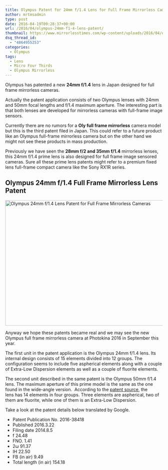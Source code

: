 ```yaml
---
title: Olympus Patent for 24mm f/1.4 Lens for Full Frame Mirrorless Cameras
author: mrtmsadmin
type: post
date: 2016-04-19T09:28:37+00:00
url: /2016/04/olympus-24mm-f1-4-lens-patent/
thumbnail: https://www.mirrorlesstimes.com/wp-content/uploads/2016/04/olympus-24mm-f1-4-lens-patent.jpg
dsq_thread_id:
  - "4864955253"
categories:
  - Olympus
tags:
  - Lens
  - Micro Four Thirds
  - Olympus Mirrorless
---
```

Olympus has patented a new **24mm f/1.4** lens in Japan designed for full frame mirrorless cameras.

Actually the patent application consists of two Olympus lenses with 24mm and 50mm focal lengths and f/1.4 maximum aperture. The interesting part is that both lenses are developed for mirrorless cameras with full-frame image sensors.

Currently there are no rumors for a **Oly full frame mirrorless** camera model but this is the third patent filed in Japan. This could refer to a future product like an Olympus full-frame mirrorless camera but on the other hand we might not see these products in mass production.

Previously we have seen the **28mm f/2 and 35mm f/1.4** mirrorless lenses, this 24mm f/1.4 prime lens is also designed for full frame image sensored cameras. Sure all these prime lens patents might refer to a premium fixed lens full-frame compact camera like the Sony RX1R series.<!--more-->

## Olympus 24mm f/1.4 Full Frame Mirrorless Lens Patent

<img class="alignnone wp-image-139 size-full" title="Olympus 24mm f/1.4 Lens Patent for Full Frame Mirrorless Cameras" src="https://i1.wp.com/www.mirrorlesstimes.com/wp-content/uploads/2016/04/olympus-24mm-f1-4-lens-patent.jpg?resize=600%2C400&#038;ssl=1" alt="Olympus 24mm f/1.4 Lens Patent for Full Frame Mirrorless Cameras" width="600" height="400" srcset="https://i1.wp.com/www.mirrorlesstimes.com/wp-content/uploads/2016/04/olympus-24mm-f1-4-lens-patent.jpg?w=900&ssl=1 900w, https://i1.wp.com/www.mirrorlesstimes.com/wp-content/uploads/2016/04/olympus-24mm-f1-4-lens-patent.jpg?resize=300%2C200&ssl=1 300w, https://i1.wp.com/www.mirrorlesstimes.com/wp-content/uploads/2016/04/olympus-24mm-f1-4-lens-patent.jpg?resize=768%2C512&ssl=1 768w" sizes="(max-width: 600px) 100vw, 600px" data-recalc-dims="1" /> 

Anyway we hope these patents became real and we may see the new Olympus full frame mirrorless camera at Photokina 2016 in September this year.

The first unit in the patent application is the Olympus 24mm f/1.4 lens. Its internal design consists of 15 elements divided into 12 groups. The configuration seems to include five aspherical elements along with a couple of Extra-Low Dispersion elements as well as a couple of fluorite elements.

The second unit described in the same patent is the Olympus 50mm f/1.4 lens. The maximum aperture of this prime model is the same as the one found in the wide-angle version.  According to the <a title="Olympus patents lenses for full-frame cameras" href="http://egami.blog.so-net.ne.jp/2016-03-25" target="_blank">patent source</a>, the lens has 14 elements in four groups. Three elements are aspherical, two of them are fluorite, while one of them is an Extra-Low Dispersion.

Take a look at the patent details below translated by Google.

  * Patent Publication No. 2016-38418
  * Published 2016.3.22
  * Filing date 2014.8.5
  * f 24.48
  * FNO. 1.41
  * 2ω 91.37
  * IH 22.50
  * FB (in air) 9.49
  * Total length (in air) 154.18
